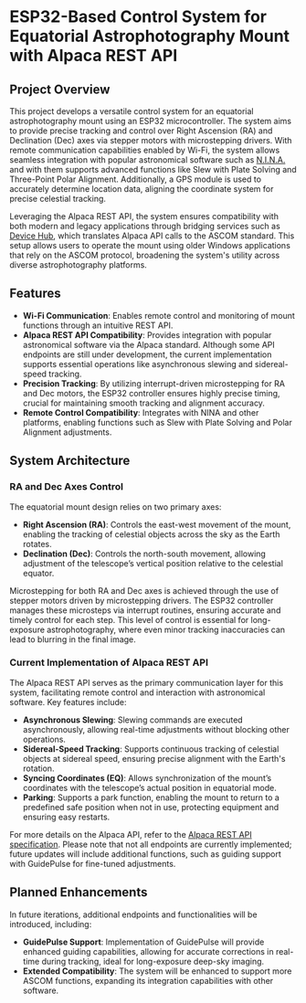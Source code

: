 # ESP32-Based Control System for Equatorial Astrophotography Mount with Alpaca REST API

## Project Overview

This project develops a versatile control system for an equatorial astrophotography mount using an ESP32 microcontroller.
The system aims to provide precise tracking and control over Right Ascension (RA) and Declination (Dec) axes via stepper motors with microstepping drivers.
With remote communication capabilities enabled by Wi-Fi, the system allows seamless integration with popular astronomical software such as [N.I.N.A.](https://nighttime-imaging.eu/) and with them supports advanced functions like Slew with Plate Solving and Three-Point Polar Alignment.
Additionally, a GPS module is used to accurately determine location data, aligning the coordinate system for precise celestial tracking.

Leveraging the Alpaca REST API, the system ensures compatibility with both modern and legacy applications through bridging services such as [Device Hub](https://ascom-standards.org/FAQs/DevHub.htm), which translates Alpaca API calls to the ASCOM standard.
This setup allows users to operate the mount using older Windows applications that rely on the ASCOM protocol, broadening the system's utility across diverse astrophotography platforms.

## Features

- **Wi-Fi Communication**: Enables remote control and monitoring of mount functions through an intuitive REST API.
- **Alpaca REST API Compatibility**: Provides integration with popular astronomical software via the Alpaca standard. Although some API endpoints are still under development, the current implementation supports essential operations like asynchronous slewing and sidereal-speed tracking.
- **Precision Tracking**: By utilizing interrupt-driven microstepping for RA and Dec motors, the ESP32 controller ensures highly precise timing, crucial for maintaining smooth tracking and alignment accuracy.
- **Remote Control Compatibility**: Integrates with NINA and other platforms, enabling functions such as Slew with Plate Solving and Polar Alignment adjustments.

## System Architecture

### RA and Dec Axes Control

The equatorial mount design relies on two primary axes:

- **Right Ascension (RA)**: Controls the east-west movement of the mount, enabling the tracking of celestial objects across the sky as the Earth rotates.
- **Declination (Dec)**: Controls the north-south movement, allowing adjustment of the telescope’s vertical position relative to the celestial equator.

Microstepping for both RA and Dec axes is achieved through the use of stepper motors driven by microstepping drivers.
The ESP32 controller manages these microsteps via interrupt routines, ensuring accurate and timely control for each step.
This level of control is essential for long-exposure astrophotography, where even minor tracking inaccuracies can lead to blurring in the final image.

### Current Implementation of Alpaca REST API

The Alpaca REST API serves as the primary communication layer for this system, facilitating remote control and interaction with astronomical software. Key features include:

- **Asynchronous Slewing**: Slewing commands are executed asynchronously, allowing real-time adjustments without blocking other operations.
- **Sidereal-Speed Tracking**: Supports continuous tracking of celestial objects at sidereal speed, ensuring precise alignment with the Earth's rotation.
- **Syncing Coordinates (EQ)**: Allows synchronization of the mount’s coordinates with the telescope’s actual position in equatorial mode.
- **Parking**: Supports a park function, enabling the mount to return to a predefined safe position when not in use, protecting equipment and ensuring easy restarts.

For more details on the Alpaca API, refer to the [Alpaca REST API specification](https://ascom-standards.org/Alpaca/).
Please note that not all endpoints are currently implemented; future updates will include additional functions, such as guiding support with GuidePulse for fine-tuned adjustments.

## Planned Enhancements

In future iterations, additional endpoints and functionalities will be introduced, including:

- **GuidePulse Support**: Implementation of GuidePulse will provide enhanced guiding capabilities, allowing for accurate corrections in real-time during tracking, ideal for long-exposure deep-sky imaging.
- **Extended Compatibility**: The system will be enhanced to support more ASCOM functions, expanding its integration capabilities with other software.
